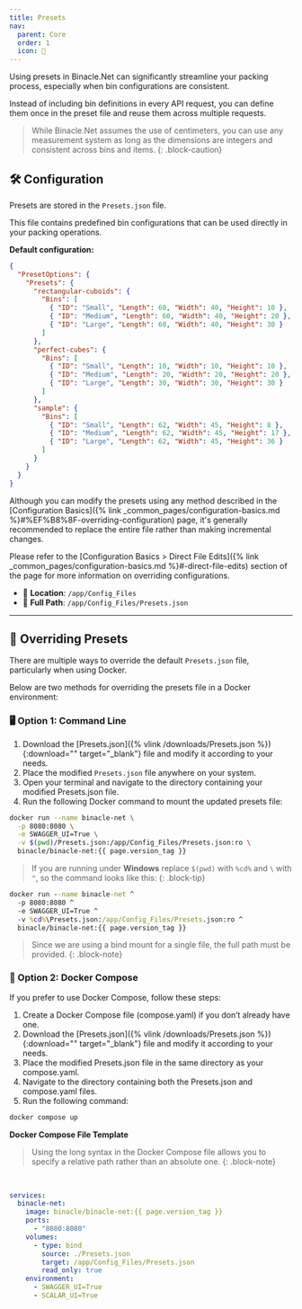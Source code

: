 ```yaml
---
title: Presets
nav:
  parent: Core
  order: 1
  icon: 📖
---
```


Using presets in Binacle.Net can significantly streamline your packing process,
especially when bin configurations are consistent.

Instead of including bin definitions in every API request,
you can define them once in the preset file and reuse them across multiple requests.

> While Binacle.Net assumes the use of centimeters, you can use any measurement system as
> long as the dimensions are integers and consistent across bins and items.
{: .block-caution}

## 🛠️ Configuration
Presets are stored in the `Presets.json` file.

This file contains predefined bin configurations that can be used directly in your packing operations.

**Default configuration:**
```json
{
  "PresetOptions": {
    "Presets": {
      "rectangular-cuboids": {
        "Bins": [
          { "ID": "Small", "Length": 60, "Width": 40, "Height": 10 },
          { "ID": "Medium", "Length": 60, "Width": 40, "Height": 20 },
          { "ID": "Large", "Length": 60, "Width": 40, "Height": 30 }
        ]
      },
      "perfect-cubes": {
        "Bins": [
          { "ID": "Small", "Length": 10, "Width": 10, "Height": 10 },
          { "ID": "Medium", "Length": 20, "Width": 20, "Height": 20 },
          { "ID": "Large", "Length": 30, "Width": 30, "Height": 30 }
        ]
      },
      "sample": {
        "Bins": [
          { "ID": "Small", "Length": 62, "Width": 45, "Height": 8 },
          { "ID": "Medium", "Length": 62, "Width": 45, "Height": 17 },
          { "ID": "Large", "Length": 62, "Width": 45, "Height": 36 }
        ]
      }
    }
  }
}
```

Although you can modify the presets using any method described in the
[Configuration Basics]({% link _common_pages/configuration-basics.md %}#%EF%B8%8F-overriding-configuration) page,
it's generally recommended to replace the entire file rather than making incremental changes.

Please refer to the [Configuration Basics > Direct File Edits]({% link _common_pages/configuration-basics.md %}#-direct-file-edits)
section of the page for more information on overriding configurations.

- 📁 **Location**: `/app/Config_Files`
- 📌 **Full Path**: `/app/Config_Files/Presets.json`

---

## 🔄 Overriding Presets
There are multiple ways to override the default `Presets.json` file, particularly when using Docker.

Below are two methods for overriding the presets file in a Docker environment:

### 🖥️ Option 1: Command Line
1. Download the [Presets.json]({% vlink /downloads/Presets.json %}){:download="" target="_blank"}
   file and modify it according to your needs.
2. Place the modified `Presets.json` file anywhere on your system.
3. Open your terminal and navigate to the directory containing your modified Presets.json file.
4. Run the following Docker command to mount the updated presets file:

```bash
docker run --name binacle-net \
  -p 8080:8080 \
  -e SWAGGER_UI=True \
  -v $(pwd)/Presets.json:/app/Config_Files/Presets.json:ro \
  binacle/binacle-net:{{ page.version_tag }}
```

> If you are running under **Windows** replace `$(pwd)` with `%cd%` and `\` with `^`, so the command looks like this:
{: .block-tip}

```cmd
docker run --name binacle-net ^
  -p 8080:8080 ^
  -e SWAGGER_UI=True ^
  -v %cd%\Presets.json:/app/Config_Files/Presets.json:ro ^
  binacle/binacle-net:{{ page.version_tag }}
```

> Since we are using a bind mount for a single file, the full path must be provided.
{: .block-note}

### 📝 Option 2: Docker Compose
If you prefer to use Docker Compose, follow these steps:

1. Create a Docker Compose file (compose.yaml) if you don’t already have one.
2. Download the [Presets.json]({% vlink /downloads/Presets.json %}){:download="" target="_blank"}
   file and modify it according to your needs.
3. Place the modified Presets.json file in the same directory as your compose.yaml.
4. Navigate to the directory containing both the Presets.json and compose.yaml files.
5. Run the following command:
```bash
docker compose up
```

**Docker Compose File Template**

> Using the long syntax in the Docker Compose file allows you to specify a relative path rather than an absolute one.
{: .block-note}

<br>

```yml
services:
  binacle-net:
    image: binacle/binacle-net:{{ page.version_tag }}
    ports:
      - "8080:8080"
    volumes:
      - type: bind
        source: ./Presets.json
        target: /app/Config_Files/Presets.json
        read_only: true
    environment:
      - SWAGGER_UI=True
      - SCALAR_UI=True 
```

